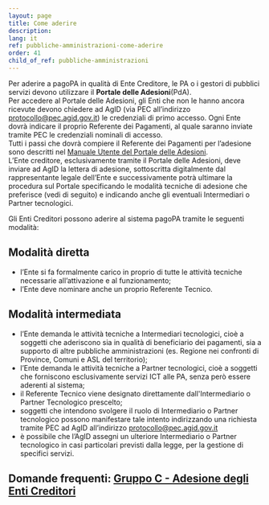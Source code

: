 ```yaml
---
layout: page
title: Come aderire
description: 
lang: it
ref: pubbliche-amministrazioni-come-aderire
order: 41
child_of_ref: pubbliche-amministrazioni
---
```


Per aderire a pagoPA in qualità di Ente Creditore, le PA o i gestori di pubblici servizi devono utilizzare il **Portale delle Adesioni**(PdA).  
Per accedere al Portale delle Adesioni, gli Enti che non le hanno ancora ricevute devono chiedere ad AgID (via PEC all’indirizzo [protocollo@pec.agid.gov.it](mailto:protocollo@pec.agid.gov.it)) le credenziali di primo accesso. Ogni Ente dovrà indicare il proprio Referente dei Pagamenti, al quale saranno inviate tramite PEC le credenziali nominali di accesso.  
Tutti i passi che dovrà compiere il Referente dei Pagamenti per l’adesione sono descritti nel [Manuale Utente del Portale delle Adesioni](https://github.com/italia/lg-pagopa-docs/blob/master/documentazione_tecnica_collegata/adesione/PdA_ManualeUtente_v2.2.4.pdf).  
L’Ente creditore, esclusivamente tramite il Portale delle Adesioni, deve inviare ad AgID la lettera di adesione, sottoscritta digitalmente dal rappresentante legale dell’Ente e successivamente potrà ultimare la procedura sul Portale specificando le modalità tecniche di adesione che preferisce (vedi di seguito) e indicando anche gli eventuali Intermediari o Partner tecnologici.

Gli Enti Creditori possono aderire al sistema pagoPA tramite le seguenti modalità:
## Modalità diretta 
* l’Ente si fa formalmente carico in proprio di tutte le attività tecniche necessarie all’attivazione e al funzionamento;
* l’Ente deve nominare anche un proprio Referente Tecnico.

## Modalità intermediata
* l’Ente demanda le attività tecniche a Intermediari tecnologici, cioè a soggetti che aderiscono sia in qualità di beneficiario dei pagamenti, sia a supporto di altre pubbliche amministrazioni (es. Regione nei confronti di Province, Comuni e ASL del territorio);
* l’Ente demanda le attività tecniche a Partner tecnologici, cioè a soggetti che forniscono esclusivamente servizi ICT alle PA, senza però essere aderenti al sistema;
* il Referente Tecnico viene designato direttamente dall'Intermediario o Partner Tecnologico prescelto;
* soggetti che intendono svolgere il ruolo di Intermediario o Partner tecnologico possono manifestare tale intento indirizzando una richiesta tramite PEC ad AgID all’indirizzo [protocollo@pec.agid.gov.it](protocollo@pec.agid.gov.it)
* è possibile che l’AgID assegni un ulteriore Intermediario o Partner tecnologico in casi particolari previsti dalla legge, per la gestione di specifici servizi.  


## Domande frequenti: [Gruppo C - Adesione degli Enti Creditori](https://docs.italia.it/italia/pagopa/pagopa-docs-faq/it/stabile/_docs/FAQ_sezioneC.html)


